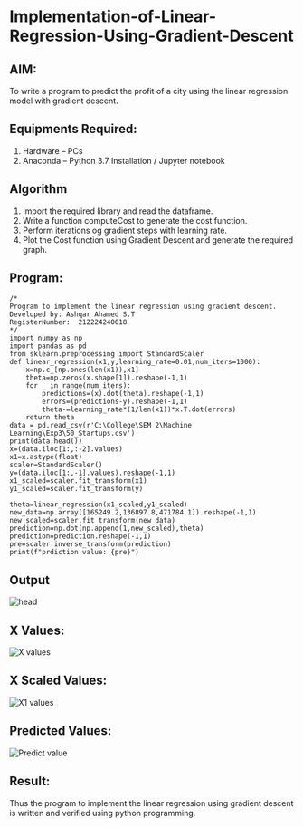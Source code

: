 # Implementation-of-Linear-Regression-Using-Gradient-Descent

## AIM:
To write a program to predict the profit of a city using the linear regression model with gradient descent.

## Equipments Required:
1. Hardware – PCs
2. Anaconda – Python 3.7 Installation / Jupyter notebook

## Algorithm
1. Import the required library and read the dataframe.
2. Write a function computeCost to generate the cost function.
3. Perform iterations og gradient steps with learning rate.
4. Plot the Cost function using Gradient Descent and generate the required graph.

## Program:
```
/*
Program to implement the linear regression using gradient descent.
Developed by: Ashqar Ahamed S.T
RegisterNumber:  212224240018
*/
import numpy as np
import pandas as pd
from sklearn.preprocessing import StandardScaler
def linear_regression(x1,y,learning_rate=0.01,num_iters=1000):
    x=np.c_[np.ones(len(x1)),x1]
    theta=np.zeros(x.shape[1]).reshape(-1,1)
    for _ in range(num_iters):
        predictions=(x).dot(theta).reshape(-1,1)
        errors=(predictions-y).reshape(-1,1)
        theta-=learning_rate*(1/len(x1))*x.T.dot(errors)
    return theta
data = pd.read_csv(r'C:\College\SEM 2\Machine Learning\Exp3\50_Startups.csv')
print(data.head())
x=(data.iloc[1:,:-2].values)
x1=x.astype(float)
scaler=StandardScaler()
y=(data.iloc[1:,-1].values).reshape(-1,1)
x1_scaled=scaler.fit_transform(x1)
y1_scaled=scaler.fit_transform(y)

theta=linear_regression(x1_scaled,y1_scaled)
new_data=np.array([165249.2,136897.8,471784.1]).reshape(-1,1)
new_scaled=scaler.fit_transform(new_data)
prediction=np.dot(np.append(1,new_scaled),theta)
prediction=prediction.reshape(-1,1)
pre=scaler.inverse_transform(prediction)
print(f"prdiction value: {pre}")
```

## Output
![head](https://github.com/user-attachments/assets/50781859-bd6f-4c55-aead-a0033cf2f934)
## X Values:
![X values](https://github.com/user-attachments/assets/dc071045-5307-436f-9fb3-f65318427745)
## X Scaled Values:
![X1 values](https://github.com/user-attachments/assets/91712b7a-68eb-4b4b-9e8a-f739f92cb491)
## Predicted Values:
![Predict value](https://github.com/user-attachments/assets/0d6793de-7240-4e40-936b-3f0e8cf20988)


## Result:
Thus the program to implement the linear regression using gradient descent is written and verified using python programming.

